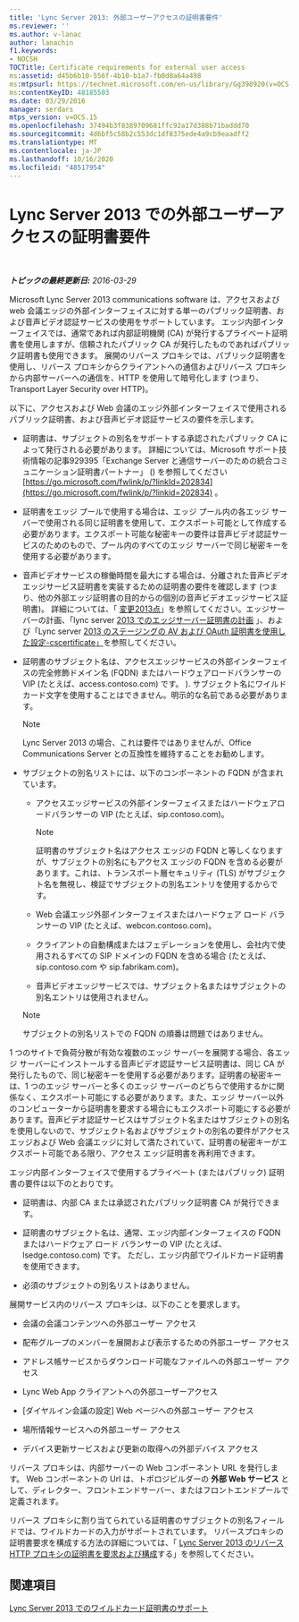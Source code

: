 ```yaml
---
title: 'Lync Server 2013: 外部ユーザーアクセスの証明書要件'
ms.reviewer: ''
ms.author: v-lanac
author: lanachin
f1.keywords:
- NOCSH
TOCTitle: Certificate requirements for external user access
ms:assetid: d45b6b10-556f-4b10-b1a7-fb0d0a64a498
ms:mtpsurl: https://technet.microsoft.com/en-us/library/Gg398920(v=OCS.15)
ms:contentKeyID: 48185503
ms.date: 03/29/2016
manager: serdars
mtps_version: v=OCS.15
ms.openlocfilehash: 37494b3f8389709681ffc92a17d388b71baddd70
ms.sourcegitcommit: 4d6bf5c58b2c553dc1df8375ede4a9cb9eaadff2
ms.translationtype: MT
ms.contentlocale: ja-JP
ms.lasthandoff: 10/16/2020
ms.locfileid: "48517954"
---
```

# <a name="certificate-requirements-for-external-user-access-in-lync-server-2013"></a>Lync Server 2013 での外部ユーザーアクセスの証明書要件

<div data-xmlns="http://www.w3.org/1999/xhtml">

<div class="topic" data-xmlns="http://www.w3.org/1999/xhtml" data-msxsl="urn:schemas-microsoft-com:xslt" data-cs="https://msdn.microsoft.com/">

<div data-asp="https://msdn2.microsoft.com/asp">



</div>

<div id="mainSection">

<div id="mainBody">

<span> </span>

_**トピックの最終更新日:** 2016-03-29_

Microsoft Lync Server 2013 communications software は、アクセスおよび web 会議エッジの外部インターフェイスに対する単一のパブリック証明書、および音声ビデオ認証サービスの使用をサポートしています。 エッジ内部インターフェイスでは、通常であれば内部証明機関 (CA) が発行するプライベート証明書を使用しますが、信頼されたパブリック CA が発行したものであればパブリック証明書も使用できます。 展開のリバース プロキシでは、パブリック証明書を使用し、リバース プロキシからクライアントへの通信およびリバース プロキシから内部サーバーへの通信を、HTTP を使用して暗号化します (つまり、Transport Layer Security over HTTP)。

以下に、アクセスおよび Web 会議のエッジ外部インターフェイスで使用されるパブリック証明書、および音声ビデオ認証サービスの要件を示します。

  - 証明書は、サブジェクトの別名をサポートする承認されたパブリック CA によって発行される必要があります。 詳細については、Microsoft サポート技術情報の記事929395「Exchange Server と通信サーバーのための統合コミュニケーション証明書パートナー」 () を参照してください [https://go.microsoft.com/fwlink/p/?linkId=202834](https://go.microsoft.com/fwlink/p/?linkid=202834) 。

  - 証明書をエッジ プールで使用する場合は、エッジ プール内の各エッジ サーバーで使用される同じ証明書を使用して、エクスポート可能として作成する必要があります。エクスポート可能な秘密キーの要件は音声ビデオ認証サービスのためのもので、プール内のすべてのエッジ サーバーで同じ秘密キーを使用する必要があります。

  - 音声ビデオサービスの稼働時間を最大にする場合は、分離された音声ビデオエッジサービス証明書を実装するための証明書の要件を確認します (つまり、他の外部エッジ証明書の目的からの個別の音声ビデオエッジサービス証明書)。 詳細については、「 [変更2013点](lync-server-2013-changes-in-lync-server-that-affect-edge-server-planning.md)」を参照してください。エッジサーバーの計画、「lync server [2013 でのエッジサーバー証明書の計画](lync-server-2013-plan-for-edge-server-certificates.md) 」、および「Lync server [2013 のステージングの AV および OAuth 証明書を使用した設定-cscertificate」](lync-server-2013-staging-av-and-oauth-certificates-using-roll-in-https://docs.microsoft.com/powershell/module/skype/Set-CsCertificate)を参照してください。

  - 証明書のサブジェクト名は、アクセスエッジサービスの外部インターフェイスの完全修飾ドメイン名 (FQDN) またはハードウェアロードバランサーの VIP (たとえば、access.contoso.com) です。 ). サブジェクト名にワイルドカード文字を使用することはできません。明示的な名前である必要があります。
    
    <div>
    

    > [!NOTE]  
    > Lync Server 2013 の場合、これは要件ではありませんが、Office Communications Server との互換性を維持することをお勧めします。

    
    </div>

  - サブジェクトの別名リストには、以下のコンポーネントの FQDN が含まれています。
    
      - アクセスエッジサービスの外部インターフェイスまたはハードウェアロードバランサーの VIP (たとえば、sip.contoso.com)。
        
        <div>
        

        > [!NOTE]  
        > 証明書のサブジェクト名はアクセス エッジの FQDN と等しくなりますが、サブジェクトの別名にもアクセス エッジの FQDN を含める必要があります。これは、トランスポート層セキュリティ (TLS) がサブジェクト名を無視し、検証でサブジェクトの別名エントリを使用するからです。

        
        </div>
    
      - Web 会議エッジ外部インターフェイスまたはハードウェア ロード バランサーの VIP (たとえば、webcon.contoso.com)。
    
      - クライアントの自動構成またはフェデレーションを使用し、会社内で使用されるすべての SIP ドメインの FQDN を含める場合 (たとえば、sip.contoso.com や sip.fabrikam.com)。
    
      - 音声ビデオエッジサービスでは、サブジェクト名またはサブジェクトの別名エントリは使用されません。
    
    <div>
    

    > [!NOTE]  
    > サブジェクトの別名リストでの FQDN の順番は問題ではありません。

    
    </div>

1 つのサイトで負荷分散が有効な複数のエッジ サーバーを展開する場合、各エッジ サーバーにインストールする音声ビデオ認証サービス証明書は、同じ CA が発行したもので、同じ秘密キーを使用する必要があります。証明書の秘密キーは、1 つのエッジ サーバーと多くのエッジ サーバーのどちらで使用するかに関係なく、エクスポート可能にする必要があります。また、エッジ サーバー以外のコンピューターから証明書を要求する場合にもエクスポート可能にする必要があります。音声ビデオ認証サービスはサブジェクト名またはサブジェクトの別名を使用しないので、サブジェクト名およびサブジェクトの別名の要件がアクセス エッジおよび Web 会議エッジに対して満たされていて、証明書の秘密キーがエクスポート可能である限り、アクセス エッジ証明書を再利用できます。

エッジ内部インターフェイスで使用するプライベート (またはパブリック) 証明書の要件は以下のとおりです。

  - 証明書は、内部 CA または承認されたパブリック証明書 CA が発行できます。

  - 証明書のサブジェクト名は、通常、エッジ内部インターフェイスの FQDN またはハードウェア ロード バランサーの VIP (たとえば、lsedge.contoso.com) です。 ただし、エッジ内部でワイルドカード証明書を使用できます。

  - 必須のサブジェクトの別名リストはありません。

展開サービス内のリバース プロキシは、以下のことを要求します。

  - 会議の会議コンテンツへの外部ユーザー アクセス

  - 配布グループのメンバーを展開および表示するための外部ユーザー アクセス

  - アドレス帳サービスからダウンロード可能なファイルへの外部ユーザー アクセス

  - Lync Web App クライアントへの外部ユーザーアクセス

  - [ダイヤルイン会議の設定] Web ページへの外部ユーザー アクセス

  - 場所情報サービスへの外部ユーザー アクセス

  - デバイス更新サービスおよび更新の取得への外部デバイス アクセス

リバース プロキシは、内部サーバーの Web コンポーネント URL を発行します。 Web コンポーネントの Url は、トポロジビルダーの **外部 Web サービス** として、ディレクター、フロントエンドサーバー、またはフロントエンドプールで定義されます。

リバース プロキシに割り当てられている証明書のサブジェクトの別名フィールドでは、ワイルドカードの入力がサポートされています。 リバースプロキシの証明書要求を構成する方法の詳細については、「 [Lync Server 2013 のリバース HTTP プロキシの証明書を要求および構成](lync-server-2013-request-and-configure-a-certificate-for-your-reverse-http-proxy.md)する」を参照してください。

<div>

## <a name="see-also"></a>関連項目


[Lync Server 2013 でのワイルドカード証明書のサポート](lync-server-2013-wildcard-certificate-support.md)  
  

</div>

</div>

<span> </span>

</div>

</div>

</div>

